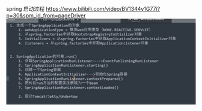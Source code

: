 spring 启动过程
https://www.bilibili.com/video/BV1344y1G77i?p=30&spm_id_from=pageDriver
![img.png](img.png)